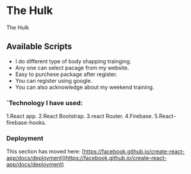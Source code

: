 # The Hulk

The Hulk

## Available Scripts

* I do different type of body shapping trainging.
* Any one can select pacage from my website.
* Easy to purchese package after register.
* You can register using google.
* You can also acknowledge about my weekend training.

### `Technology I have used:
1.React app.
2.React Bootstrap.
3.react Router.
4.Firebase.
5.React-firebase-hooks.




### Deployment

This section has moved here: [https://facebook.github.io/create-react-app/docs/deployment](https://facebook.github.io/create-react-app/docs/deployment)
